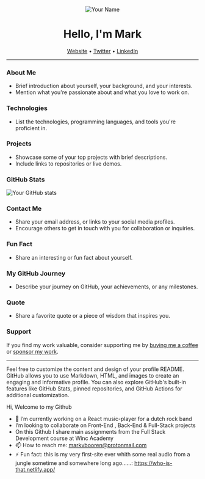 <p align="center">
  <img src="your-profile-image-url" alt="Your Name">
</p>

<h1 align="center">Hello, I'm Mark</h1>

<p align="center">
  <a href="https://your-website.com">Website</a> •
  <a href="https://twitter.com/your-twitter">Twitter</a> •
  <a href="https://https://www.linkedin.com/in/markvanbooren/">LinkedIn</a>
</p>

---

### About Me

- Brief introduction about yourself, your background, and your interests.
- Mention what you're passionate about and what you love to work on.

### Technologies

- List the technologies, programming languages, and tools you're proficient in.

### Projects

- Showcase some of your top projects with brief descriptions.
- Include links to repositories or live demos.

### GitHub Stats

![Your GitHub stats](https://github-readme-stats.vercel.app/api?username=your-username&show_icons=true)

### Contact Me

- Share your email address, or links to your social media profiles.
- Encourage others to get in touch with you for collaboration or inquiries.

### Fun Fact

- Share an interesting or fun fact about yourself.

### My GitHub Journey

- Describe your journey on GitHub, your achievements, or any milestones.

### Quote

- Share a favorite quote or a piece of wisdom that inspires you.

### Support

If you find my work valuable, consider supporting me by [buying me a coffee](https://ko-fi.com/your-coffee-link) or [sponsor my work](https://github.com/sponsors/your-username).

---

Feel free to customize the content and design of your profile README. GitHub allows you to use Markdown, HTML, and images to create an engaging and informative profile. You can also explore GitHub's built-in features like GitHub Stats, pinned repositories, and GitHub Actions for additional customization.



Hi, Welcome to my Github

- 🔭 I’m currently working on a React music-player for a dutch rock band
- I’m looking to collaborate on Front-End , Back-End & Full-Stack projects 
- On this Github I share main assignments from the  Full Stack Development course at Winc Academy
- 📫 How to reach me: markvbooren@protonmail.com
- ⚡ Fun fact: this is my very first-site ever whith some real audio from a jungle sometime and somewhere long ago......: https://who-is-that.netlify.app/


